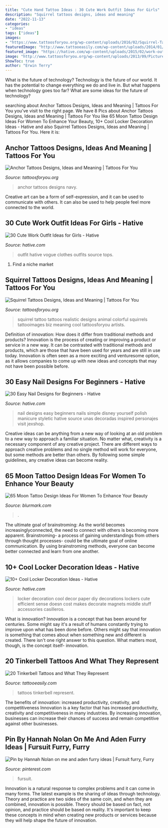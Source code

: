 ```yaml
---
title: "Cute Hand Tattoo Ideas : 30 Cute Work Outfit Ideas For Girls"
description: "Squirrel tattoos designs, ideas and meaning"
date: "2022-11-13"
categories:
- "ideas"
tags: ["ideas"]
images:
- "https://www.tattoosforyou.org/wp-content/uploads/2016/02/Squirrel-Tattoo-Ideas.jpg"
featuredImage: "http://www.tattooeasily.com/wp-content/uploads/2014/01/Tinkerbell-Tattoos.jpg"
featured_image: "https://hative.com/wp-content/uploads/2015/02/work-outfit-ideas/26-cute-work-outfit-ideas-for-girls.jpg"
image: "http://www.tattoosforyou.org/wp-content/uploads/2013/09/Pictures-of-Anchor-Tattoos.jpg"
ShowToc: true
author: "Erwin Terry"
---
```



What is the future of technology?
Technology is the future of our world. It has the potential to change everything we do and live in. But what happens when technology goes too far? What are some ideas for the future of technology?

	

		
searching about Anchor Tattoos Designs, Ideas and Meaning | Tattoos For You you've visit to the right page. We have 8 Pics about Anchor Tattoos Designs, Ideas and Meaning | Tattoos For You like 65 Moon Tattoo Design Ideas For Women To Enhance Your Beauty, 10+ Cool Locker Decoration Ideas - Hative and also Squirrel Tattoos Designs, Ideas and Meaning | Tattoos For You. Here it is:
		
    
## Anchor Tattoos Designs, Ideas And Meaning | Tattoos For You

<img loading=lazy src="http://www.tattoosforyou.org/wp-content/uploads/2013/09/Pictures-of-Anchor-Tattoos.jpg" onerror="this.onerror=null;this.src='https://tse3.mm.bing.net/th?id=OIP.ia2dlwbMGTYGAmszMyHtgwHaJ4&amp;pid=15.1';" alt="Anchor Tattoos Designs, Ideas and Meaning | Tattoos For You">

_Source: tattoosforyou.org_

>anchor tattoos designs navy. 

	

Creative art can be a form of self-expression, and it can be used to communicate with others. It can also be used to help people feel more connected to the world.

    
## 30 Cute Work Outfit Ideas For Girls - Hative

<img loading=lazy src="https://hative.com/wp-content/uploads/2015/02/work-outfit-ideas/26-cute-work-outfit-ideas-for-girls.jpg" onerror="this.onerror=null;this.src='https://tse4.mm.bing.net/th?id=OIP.MdatkZ-So3EzP9xRRheOlAHaQ7&amp;pid=15.1';" alt="30 Cute Work Outfit Ideas for Girls - Hative">

_Source: hative.com_

>outfit hative vogue clothes outfits source tops. 

	

1. Find a niche market 

    
## Squirrel Tattoos Designs, Ideas And Meaning | Tattoos For You

<img loading=lazy src="https://www.tattoosforyou.org/wp-content/uploads/2016/02/Squirrel-Tattoo-Ideas.jpg" onerror="this.onerror=null;this.src='https://tse2.mm.bing.net/th?id=OIP.5dfwJYNi267Qw-ROj90DxQHaKE&amp;pid=15.1';" alt="Squirrel Tattoos Designs, Ideas and Meaning | Tattoos For You">

_Source: tattoosforyou.org_

>squirrel tattoo tattoos realistic designs animal colorful squirrels tattooimages biz meaning cool tattoosforyou artists. 

	

Definition of innovation: How does it differ from traditional methods and products?
Innovation is the process of creating or improving a product or service in a new way. It can be contrasted with traditional methods and products, which are those that have been used for years and are still in use today. Innovation is often seen as a more exciting and venturesome option, as it allows companies to come up with new ideas and concepts that may not have been possible before.

    
## 30 Easy Nail Designs For Beginners - Hative

<img loading=lazy src="https://hative.com/wp-content/uploads/2014/11/easy-nail-designs/17-easy-nail-designs-for-beginners.jpg" onerror="this.onerror=null;this.src='https://tse3.mm.bing.net/th?id=OIP.0dxenuIZ7cM3W60aAK_9gAHaLH&amp;pid=15.1';" alt="30 Easy Nail Designs for Beginners - Hative">

_Source: hative.com_

>nail designs easy beginners nails simple disney yourself polish manicure styletic hative source unas decoradas inspired personajes visit jexshop. 

	

Creative ideas can be anything from a new way of looking at an old problem to a new way to approach a familiar situation. No matter what, creativity is a necessary component of any creative project. There are different ways to approach creative problems and no single method will work for everyone, but some methods are better than others. By following some simple guidelines, any creative ideas can become reality.

    
## 65 Moon Tattoo Design Ideas For Women To Enhance Your Beauty

<img loading=lazy src="https://www.blurmark.com/wp-content/uploads/2017/03/Lace-Moon-Tattoo.jpg" onerror="this.onerror=null;this.src='https://tse2.mm.bing.net/th?id=OIP.lmk2PD66TnL-OaWsn_L_YAHaKG&amp;pid=15.1';" alt="65 Moon Tattoo Design Ideas For Women To Enhance Your Beauty">

_Source: blurmark.com_

>. 

	

The ultimate goal of brainstroming:
As the world becomes increasinglyconnected, the need to connect with others is becoming more apparent. Brainstroming- a process of gaining understandings from others through thought processes- could be the ultimate goal of online communication. By using brainstroming methods, everyone can become better connected and learn from one another.

    
## 10+ Cool Locker Decoration Ideas - Hative

<img loading=lazy src="https://hative.com/wp-content/uploads/2014/05/locker-decoration/4-contact-paper-locker-decoration.jpg" onerror="this.onerror=null;this.src='https://tse2.mm.bing.net/th?id=OIP.OKAdD3z3iR9AekLOzqiHPQHaJ6&amp;pid=15.1';" alt="10+ Cool Locker Decoration Ideas - Hative">

_Source: hative.com_

>locker decoration cool decor paper diy decorations lockers cute efficient sense doesn cost makes decorate magnets middle stuff accessories casilleros. 

	

What is innovation?
Innovation is a concept that has been around for centuries. Some might say it's a result of humans constantly trying to improve upon what has been done before. Others might say that innovation is something that comes about when something new and different is created. There isn't one right answer to this question. What matters most, though, is the concept itself- innovation.

    
## 20 Tinkerbell Tattoos And What They Represent

<img loading=lazy src="http://www.tattooeasily.com/wp-content/uploads/2014/01/Tinkerbell-Tattoos.jpg" onerror="this.onerror=null;this.src='https://tse3.mm.bing.net/th?id=OIP.7suSBT2QLK4cU4xZTTzlkgHaJ4&amp;pid=15.1';" alt="20 Tinkerbell Tattoos and What They Represent">

_Source: tattooeasily.com_

>tattoos tinkerbell represent. 

	

The benefits of innovation: increased productivity, creativity, and competitiveness
Innovation is a key factor that has increased productivity, creativity and competitiveness in many industries. By increasing innovation, businesses can increase their chances of success and remain competitive against other businesses.

    
## Pin By Hannah Nolan On Me And Aden Furry Ideas | Fursuit Furry, Furry

<img loading=lazy src="https://i.pinimg.com/736x/50/2c/72/502c72b3dd895342425f67b922471954.jpg" onerror="this.onerror=null;this.src='https://tse1.mm.bing.net/th?id=OIP.lL1FE4OoLm66TZhUQsZnyAHaMU&amp;pid=15.1';" alt="Pin by Hannah Nolan on me and aden furry ideas | Fursuit furry, Furry">

_Source: pinterest.com_

>fursuit. 

	

Innovation is a natural response to complex problems and it can come in many forms. The latest example is the sharing of ideas through technology. Theory and practice are two sides of the same coin, and when they are combined, innovation is possible. Theory should be based on fact, not opinion, and practice should be based on reality. It's important to keep these concepts in mind when creating new products or services because they will help shape the future of innovation.


